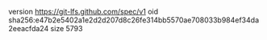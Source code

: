 version https://git-lfs.github.com/spec/v1
oid sha256:e47b2e5402a1e2d2d207d8c26fe314bb5570ae708033b984ef34da2eeacfda24
size 5793
